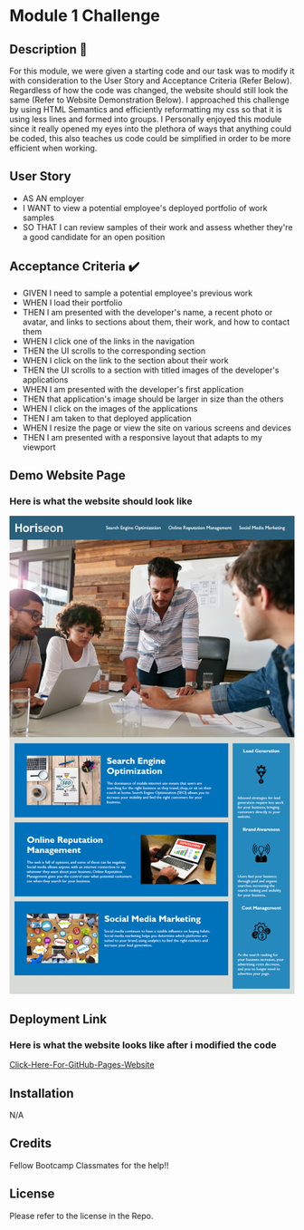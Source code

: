 # Module 1 Challenge


## Description 📖
For this module, we were given a starting code and our task was to modify it with consideration to the User Story and Acceptance Criteria (Refer Below). Regardless of how the code was changed, the website should still look the same (Refer to Website Demonstration Below). I approached this challenge by using HTML Semantics and efficiently reformatting my css so that it is using less lines and formed into groups. I Personally enjoyed this module since it really opened my eyes into the plethora of ways that anything could be coded, this also teaches us code could be simplified in order to be more efficient when working.

## User Story
- AS AN employer
- I WANT to view a potential employee's deployed portfolio of work samples
- SO THAT I can review samples of their work and assess whether they're a good candidate for an open position

## Acceptance Criteria ✔️
- GIVEN I need to sample a potential employee's previous work
- WHEN I load their portfolio
- THEN I am presented with the developer's name, a recent photo or avatar, and links to sections about them, their work, and how to contact them
- WHEN I click one of the links in the navigation
- THEN the UI scrolls to the corresponding section
- WHEN I click on the link to the section about their work
- THEN the UI scrolls to a section with titled images of the developer's applications
- WHEN I am presented with the developer's first application
- THEN that application's image should be larger in size than the others
- WHEN I click on the images of the applications
- THEN I am taken to that deployed application
- WHEN I resize the page or view the site on various screens and devices
- THEN I am presented with a responsive layout that adapts to my viewport

## Demo Website Page
### Here is what the website should look like
![Webpage](./assets/01-html-css-git-homework-demo.png)


## Deployment Link
### Here is what the website looks like after i modified the code
[Click-Here-For-GitHub-Pages-Website](
https://tweakiel.github.io/Module-1-Challenge/) 

## Installation

N/A



## Credits

Fellow Bootcamp Classmates for the help!!

## License

Please refer to the license in the Repo.



